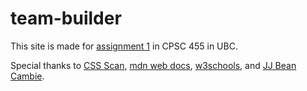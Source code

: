 # team-builder

This site is made for [assignment 1](https://www.students.cs.ubc.ca/~cs-455/2024_S/notes/part01/assignment01.html) in CPSC 455 in UBC.

Special thanks to [CSS Scan](https://getcssscan.com/css-box-shadow-examples), [mdn web docs](https://developer.mozilla.org/en-US/docs/Web/CSS/flex-wrap), [w3schools](https://www.w3schools.com/), and [JJ Bean Cambie](https://jjbeancoffee.com/pages/vancouver-neighbourhoods#cambie). 